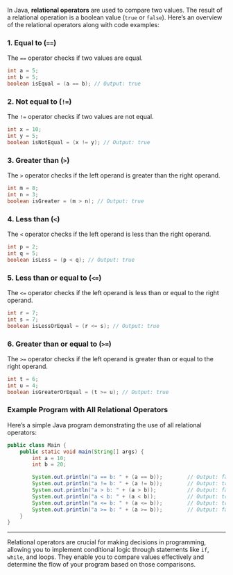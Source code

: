 In Java, **relational operators** are used to compare two values. The result of a relational operation is a boolean value (`true` or `false`). Here’s an overview of the relational operators along with code examples:

### 1. **Equal to (`==`)**
The `==` operator checks if two values are equal.

```java
int a = 5;
int b = 5;
boolean isEqual = (a == b); // Output: true
```

### 2. **Not equal to (`!=`)**
The `!=` operator checks if two values are not equal.

```java
int x = 10;
int y = 5;
boolean isNotEqual = (x != y); // Output: true
```

### 3. **Greater than (`>`)**
The `>` operator checks if the left operand is greater than the right operand.

```java
int m = 8;
int n = 3;
boolean isGreater = (m > n); // Output: true
```

### 4. **Less than (`<`)**
The `<` operator checks if the left operand is less than the right operand.

```java
int p = 2;
int q = 5;
boolean isLess = (p < q); // Output: true
```

### 5. **Less than or equal to (`<=`)**
The `<=` operator checks if the left operand is less than or equal to the right operand.

```java
int r = 7;
int s = 7;
boolean isLessOrEqual = (r <= s); // Output: true
```

### 6. **Greater than or equal to (`>=`)**
The `>=` operator checks if the left operand is greater than or equal to the right operand.

```java
int t = 6;
int u = 4;
boolean isGreaterOrEqual = (t >= u); // Output: true
```

### Example Program with All Relational Operators

Here’s a simple Java program demonstrating the use of all relational operators:

```java
public class Main {
    public static void main(String[] args) {
        int a = 10;
        int b = 20;

        System.out.println("a == b: " + (a == b));        // Output: false
        System.out.println("a != b: " + (a != b));        // Output: true
        System.out.println("a > b: " + (a > b));          // Output: false
        System.out.println("a < b: " + (a < b));          // Output: true
        System.out.println("a <= b: " + (a <= b));        // Output: true
        System.out.println("a >= b: " + (a >= b));        // Output: false
    }
}
```

---

Relational operators are crucial for making decisions in programming, allowing you to implement conditional logic through statements like `if`, `while`, and loops. They enable you to compare values effectively and determine the flow of your program based on those comparisons.